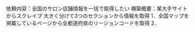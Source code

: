 依頼内容：全国のサロン店舗情報を一括で取得したい
構築概要：某大手サイトからスクレイプ
                大きく分けて3つのセクションから情報を取得
                    1．全国マップを掲載しているページから全都道府県のリージョンコードを取得
                    2．